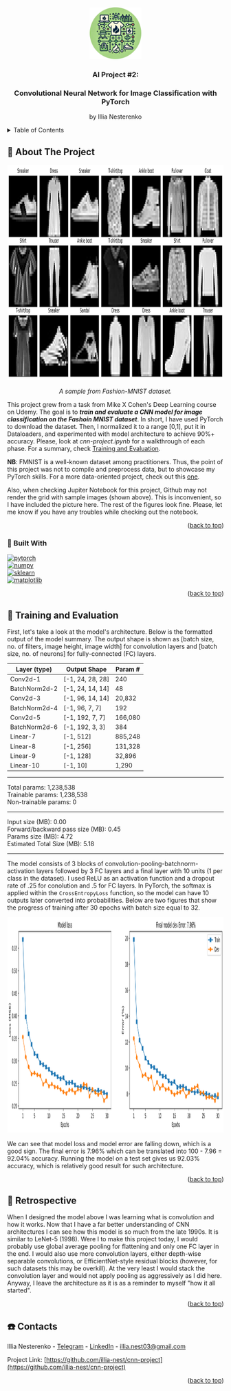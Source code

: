 <a id="readme-top"></a>


<!-- PROJECT LOGO -->
<br />
<div align="center">
  <a href="https://github.com/othneildrew/Best-README-Template">
    <img src="images/logo.png" alt="Logo" width="120" height="120">
  </a>

  <h3 align="center">AI Project #2: </h3>
  <h3 align="center">Convolutional Neural Network for Image Classification with PyTorch</h3>

  <p align="center">
    by Illia Nesterenko
  </p>
</div>



<!-- TABLE OF CONTENTS -->
<details>
  <summary>Table of Contents</summary>
  <ol>
    <li>
      <a href="#-about-the-project">About The Project</a>
      <ul>
        <li><a href="#-built-with">Built With</a></li>
      </ul>
    </li>
    <li><a href="#-training-and-evaluation">Training and Evaluation</a></li>
    <li><a href="#-retrospective">Retrospective</a></li>
    <li><a href="#-contacts">Contacts</a></li>
  </ol>
</details>



<!-- ABOUT THE PROJECT -->
## 🔮 About The Project

<div align="center">
  <img src="images/FMNIST.svg" style="height:500px;">
  <p><i>A sample from Fashion-MNIST dataset.</i></p>
</div>



This project grew from a task from Mike X Cohen's Deep Learning course on Udemy. The goal is to _**train and evaluate a CNN model for image classification on the Fashoin MNIST dataset**_. In short, I have used PyTorch to download the dataset. Then, I normalized it to a range [0,1], put it in Dataloaders, and experimented with model architecture to achieve 90%+ accuracy. Please, look at _cnn-project.ipynb_ for a walkthrough of each phase. For a summary, check <a href="#-training-and-evaluation">Training and Evaluation</a>.

**NB**: FMNIST is a well-known dataset among practitioners. Thus, the point of this project was not to compile and preprocess data, but to showcase my PyTorch skills. For a more data-oriented project, check out this <a href="https://github.com/illia-nest/web-scrapping-and-ner">one</a>.

Also, when checking Jupiter Notebook for this project, Github may not render the grid with sample images (shown above). This is inconvenient, so I have included the picture here. The rest of the figures look fine. Please, let me know if you have any troubles while checking out the notebook. 

<p align="right">(<a href="#readme-top">back to top</a>)</p>



### 🧰 Built With  
[![pytorch]][pytorch-url]  
[![numpy]][numpy-url]  
[![sklearn]][sklearn-url]  
[![matplotlib]][matplotlib-url]  



<p align="right">(<a href="#readme-top">back to top</a>)</p>



<!-- GETTING STARTED -->
## 💪 Training and Evaluation

First, let's take a look at the model's architecture. Below is the formatted output of the model summary. The output shape is shown as [batch size, no. of filters, image height, image width] for convolution layers and [batch size, no. of neurons] for fully-connected (FC) layers. 

|        Layer (type)         |   Output Shape  |  Param #  |
|-----------------------------|-----------------|-----------|
| Conv2d-1                    | [-1, 24, 28, 28]|       240 |
| BatchNorm2d-2               | [-1, 24, 14, 14]|        48 |
| Conv2d-3                    | [-1, 96, 14, 14]|    20,832 |
| BatchNorm2d-4               | [-1, 96, 7, 7]  |       192 |
| Conv2d-5                    | [-1, 192, 7, 7] |   166,080 |
| BatchNorm2d-6               | [-1, 192, 3, 3] |       384 |
| Linear-7                    | [-1, 512]       |   885,248 |
| Linear-8                    | [-1, 256]       |   131,328 |
| Linear-9                    | [-1, 128]       |    32,896 |
| Linear-10                   | [-1, 10]        |     1,290 |  
---

Total params: 1,238,538  
Trainable params: 1,238,538  
Non-trainable params: 0

---

Input size (MB): 0.00  
Forward/backward pass size (MB): 0.45  
Params size (MB): 4.72  
Estimated Total Size (MB): 5.18

---

The model consists of 3 blocks of convolution-pooling-batchnorm-activation layers followed by 3 FC layers and a final layer with 10 units (1 per class in the dataset). I used ReLU as an activation function and a dropout rate of .25 for conolution and .5 for FC layers. In PyTorch, the softmax is applied within the `CrossEntropyLoss` function, so the model can have 10 outputs later converted into probabilities. Below are two figures that show the progress of training after 30 epochs with batch size equal to 32.

<div align="center">
  <img src="images/model-train-errors.svg" style="height:500px;">
</div>

We can see that model loss and model error are falling down, which is a good sign. The final error is 7.96% which can be translated into 100 - 7.96 = 92.04% accuracy. Running the model on a test set gives us 92.03% accuracy, which is relatively good result for such architecture.

<p align="right">(<a href="#readme-top">back to top</a>)</p>


<!-- RETROSPECTIVE -->
## 🌟 Retrospective
When I designed the model above I was learning what is convolution and how it works. Now that I have a far better understanding of CNN architectures I can see how this model is so much from the late 1990s. It is similar to LeNet-5 (1998). Were I to make this project today, I would probably use global average pooling for flattening and only one FC layer in the end. I would also use more convolution layers, either depth-wise separable convolutions, or EfficientNet-style residual blocks (however, for such datasets this may be overkill). At the very least I would stack the convolution layer and would not apply pooling as aggressively as I did here. Anyway, I leave the architecture as it is as a reminder to myself "how it all started".

<p align="right">(<a href="#readme-top">back to top</a>)</p>


<!-- CONTACT -->
## ☎️ Contacts

Illia Nesterenko - [Telegram](https://t.me/illia_nest) - [LinkedIn](https://www.linkedin.com/in/illianest/) - illia.nest03@gmail.com

Project Link: [https://github.com/illia-nest/cnn-project](https://github.com/illia-nest/cnn-project)

<p align="right">(<a href="#readme-top">back to top</a>)</p>


<!-- MARKDOWN LINKS & IMAGES -->
[numpy]: https://img.shields.io/badge/numpy-%23013343?style=for-the-badge&logo=numpy
[numpy-url]: https://numpy.org/
[matplotlib]: https://img.shields.io/badge/matplotlib-%230C0057?style=for-the-badge&logo=matplotlib
[matplotlib-url]: https://matplotlib.org/
[sklearn]: https://img.shields.io/badge/scikit--learn-%23223228?style=for-the-badge&logo=scikitlearn
[sklearn-url]: https://scikit-learn..org/
[pytorch]: https://img.shields.io/badge/PyTorch-black?style=for-the-badge&logo=pytorch
[pytorch-url]: https://pytorch.org/
